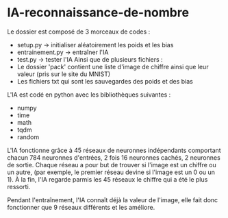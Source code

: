 # IA-reconnaissance-de-nombre

Le dossier est composé de 3 morceaux de codes :
* setup.py -> initialiser aléatoirement les poids et les bias
* entrainement.py -> entraîner l'IA
* test.py -> tester l'IA
Ainsi que de plusieurs fichiers :
* Le dossier 'pack' contient une liste d'image de chiffre ainsi que leur valeur (pris sur le site du MNIST)
* Les fichiers txt qui sont les sauvegardes des poids et des bias
    
L'IA est codé en python avec les bibliothèques suivantes :
* numpy
* time 
* math
* tqdm
* random
    
L'IA fonctionne grâce à 45 réseaux de neuronnes indépendants comportant chacun 784 neuronnes d'entrées, 2 fois 16 neuronnes cachés, 2 neuronnes de sortie.
Chaque réseau a pour but de trouver si l'image est un chiffre ou un autre, (par exemple, le premier réseau devine si l'image est un 0 ou un 1).
À la fin, l'IA regarde parmis les 45 réseaux le chiffre qui a été le plus ressorti.
     
Pendant l'entraînement, l'IA connaît déjà la valeur de l'image, elle fait donc fonctionner que 9 réseaux différents et les améliore.

